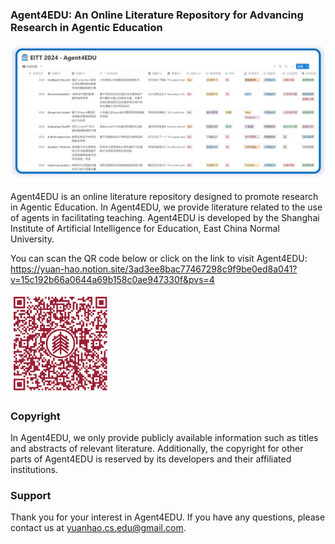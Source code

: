 <h3>Agent4EDU: An Online Literature Repository for Advancing Research in Agentic Education</h3>

<div><img src="https://github.com/YuanHao-CS/Agent4EDU/blob/main/Sample%20of%20Agent4EDU.jpg?raw=true"></div>


Agent4EDU is an online literature repository designed to promote research in Agentic Education. In Agent4EDU, we provide literature related to the use of agents in facilitating teaching. Agent4EDU is developed by the Shanghai Institute of Artificial Intelligence for Education, East China Normal University.

You can scan the QR code below or click on the link to visit Agent4EDU:
https://yuan-hao.notion.site/3ad3ee8bac77467298c9f9be0ed8a041?v=15c192b66a0644a69b158c0ae947330f&pvs=4

<div>
<img src="https://github.com/YuanHao-CS/Agent4EDU/blob/main/QR%20Code.png?raw=true" width=160>
</div>

### Copyright
In Agent4EDU, we only provide publicly available information such as titles and abstracts of relevant literature. Additionally, the copyright for other parts of Agent4EDU is reserved by its developers and their affiliated institutions.

### Support
Thank you for your interest in Agent4EDU. If you have any questions, please contact us at yuanhao.cs.edu@gmail.com.
